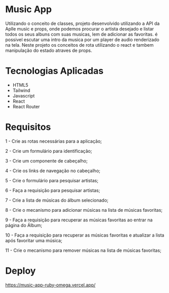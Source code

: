# Music App
Utilizando o conceito de classes, projeto desenvolvido utilizando a API da Aplle music e props, onde podemos procurar o artista desejado e listar todos os seus albuns com suas musicas, lem de adicionar as favoritas. é possivel escutar uma intro da musica por um player de audio renderizado na tela.
Neste projeto os conceitos de rota utilizando o react e tambem manipulação do estado atraves de props.


# Tecnologias Aplicadas

- HTML5
- Tailwind
- Javascript
- React
- React Router


# Requisitos

1 -  Crie as rotas necessárias para a aplicação;

2 - Crie um formulário para identificação;

3 - Crie um componente de cabeçalho;

4 - Crie os links de navegação no cabeçalho;

5 -  Crie o formulário para pesquisar artistas;

6 - Faça a requisição para pesquisar artistas;

7 - Crie a lista de músicas do álbum selecionado;

8 - Crie o mecanismo para adicionar músicas na lista de músicas favoritas;

9 - Faça a requisição para recuperar as músicas favoritas ao entrar na página do Álbum;

10 - Faça a requisição para recuperar as músicas favoritas e atualizar a lista após favoritar uma música;

11 - Crie o mecanismo para remover músicas na lista de músicas favoritas;

# Deploy
https://music-app-ruby-omega.vercel.app/
